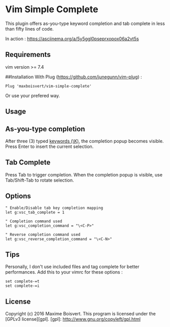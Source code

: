 # Vim Simple Complete

This plugin offers as-you-type keyword completion and tab complete in less than fifty lines of code.

In action : https://asciinema.org/a/5y5ggl0pseprxopox06a2vt5s

## Requirements
vim version >= 7.4

##Installation
With Plug (https://github.com/junegunn/vim-plug) :
```VimL
Plug 'maxboisvert/vim-simple-complete'
```

Or use your prefered way.

## Usage

## As-you-type completion
After three (3) typed [keywords (\K)](http://vimdoc.sourceforge.net/htmldoc/insert.html#ins-completion), the completion popup becomes visible. Press Enter to insert the current selection.

## Tab Complete
Press Tab to trigger completion. When the completion popup is visible, use Tab/Shift-Tab to rotate selection.

## Options

```VimL
" Enable/Disable tab key completion mapping
let g:vsc_tab_complete = 1

" Completion command used
let g:vsc_completion_command = "\<C-P>"

" Reverse completion command used
let g:vsc_reverse_completion_command = "\<C-N>"
```

## Tips
Personally, I don't use included files and tag complete for better performances. Add this to your vimrc for these options :
```VimL
set complete-=t
set complete-=i
```

## License

Copyright (c) 2016 Maxime Boisvert.
This program is licensed under the [GPLv3 license][gpl].
[gpl]: http://www.gnu.org/copyleft/gpl.html
